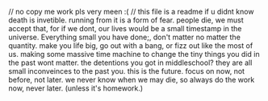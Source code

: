 // no copy me work pls very meen :(
// this file is a readme if u didnt know
death is invetible. running from it is a form of fear. people die, we must accept that, for if we dont, our lives would be a small timestamp in the universe. Everything small you have done;, don't matter no matter the quantity. make you life big, go out with a bang, or fizz out like the most of us. making some massive time machine to change the tiny things you did in the past wont matter. the detentions you got in middleschool? they are all small inconveinces to the past you. this is the future. focus on now, not before, not later. we never know when we may die, so always do the work now, never later. (unless it's homework.)